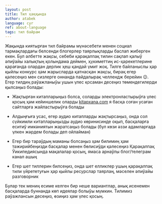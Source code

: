 ```yaml
---
layout: post
title: Тил ҳаққында
author: atabek
language: cyr
ref: about-language
tags: тил байрам
---
```


Жақында киятырған тил байрамы мүнәсебети менен социал тармақлардағы белсенди блогерлер таярлықларды баслап жиберген екен. Бул әлбетте жақсы, себеби қарақалпақ тилин сақлап қалыў әпиўайы халықтың қолындама деймен, ҳүкиметтиң ис-ҳәрекетлерине қарағанда олардан дерлик ҳеш қандай үмит жоқ. Тилге байланыслы ҳәр қыйлы конкурс ҳәм жарысларда қатнасқан жақсы, бирақ егер қәлесеңиз мен сизлерге оннанда пайдалырақ челлендж берейин 😉. Егер тилдиң раўажланыўы ушын үлес қосаман десеңиз төмендегилерди қылсаңыз болады:

- Жақтырған китапларыңыз болса, соларды электронластырыўға үлес қосың ҳәм кейиншелик оларды [kitapxana.com](http://www.kitapxana.com) я басқа соған усаған сайтларға жайластырыўға болады

- Алдыңғыға усас, егер аудио китапларды жақтырсаңыз, онда сол сүйкимли китапларыңызды аудио көринисинде оқып, басқаларға еситиў имкәниятын жаратсаңыз болады (бул көзи әззи адамларғада үлкен жәрдем болады деп ойлайман)

- Егер бир тараўдың маманы болсаңыз ҳәм билимиң ҳәм тәжирийбеңизди басқалар менен бөлисиўди қәлесеңиз Қарақалпақ Ўикипедиясында мақалалар қосың, ямаса арнаўлы блог/телеграм канал ашың

- Егер шет тиллерин билсеңиз, онда шет елликлер ушың қарақалпақ тили үйрететуғын ҳәр қыйлы ресурслар таярлаң, мәселен әпиўайы разговорник

Булар тек мениң есиме келген бир неше вариантлар, анық исенемен басқаларда буннанда көп идеялар болыўы мүмкин. Тилимиз раўажлансын десеңиз, өзиңиз ҳәм үлес қосың.

